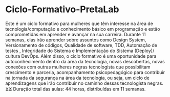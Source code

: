 # Ciclo-Formativo-PretaLab
Este é um ciclo formativo para mulheres que têm interesse na área de tecnologia/computação e conhecimento básico em programação e estão comprometidas em aprender e avançar na sua carreira. Durante 11 semanas, elas irão aprender sobre assuntos como Design System, Versionamento de códigos, Qualidade de software, TDD, Automação de testes , Integridade do Sistema e Implementação do Sistema (Deploy)/ cultura DevOps. Além disso, o ciclo formativo é uma oportunidade para autoconhecimento dentro da área da tecnologia, novas descobertas, novas conexões com outras mulheres negras tecnologista que possibilitam crescimento e parceria, acompanhamento psicopedagógico para contribuir na jornada da segurança na área da tecnologia, ou seja, um ciclo de aprendizagens que irão contribuir no caminho dessas tecnologista negras.  ⏳⏳ Duração total das aulas: 44 horas, distribuídas em 11 semanas.
